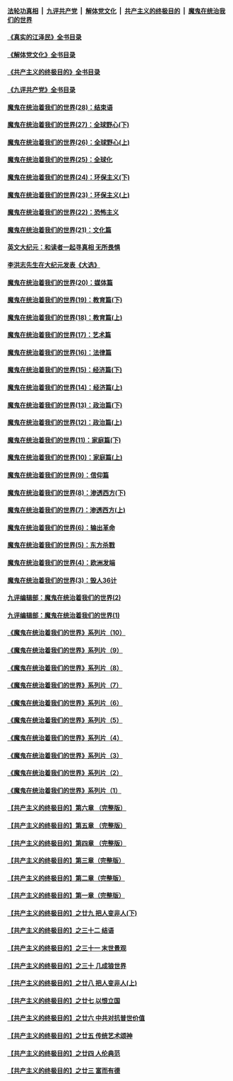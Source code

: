 ####  [法轮功真相](../../../../basic/blob/master/README.md?t=07292002) &nbsp;|&nbsp; [九评共产党](../../../../9ping.md/blob/master/README.md?t=07292002) &nbsp;|&nbsp; [解体党文化](../../../../jtdwh.md/blob/master/README.md?t=07292002)  &nbsp;|&nbsp; [共产主义的终极目的](../../../../gczydzjmd.md/blob/master/README.md?t=07292002) &nbsp;|&nbsp; [魔鬼在统治我们的世界](../../../../mgztzwmdsj.md/blob/master/README.md?t=07292002) 

#### [《真实的江泽民》全书目录](../pages/nsc422/n13721399.md?t=07292002) 

#### [《解体党文化》全书目录](../pages/nsc422/n13721157.md?t=07292002) 

#### [《共产主义的终极目的》全书目录](../pages/nsc422/n13721048.md?t=07292002) 

#### [《九评共产党》全书目录](../pages/nsc422/n13708085.md?t=07292002) 

#### [魔鬼在统治着我们的世界(28)：结束语](../pages/nsc422/n10936246.md?t=07292002) 

#### [魔鬼在统治着我们的世界(27)：全球野心(下)](../pages/nsc422/n10928319.md?t=07292002) 

#### [魔鬼在统治着我们的世界(26)：全球野心(上)](../pages/nsc422/n10900318.md?t=07292002) 

#### [魔鬼在统治着我们的世界(25)：全球化](../pages/nsc422/n10788205.md?t=07292002) 

#### [魔鬼在统治着我们的世界(24)：环保主义(下)](../pages/nsc422/n10695307.md?t=07292002) 

#### [魔鬼在统治着我们的世界(23)：环保主义(上)](../pages/nsc422/n10688613.md?t=07292002) 

#### [魔鬼在统治着我们的世界(22)：恐怖主义](../pages/nsc422/n10614727.md?t=07292002) 

#### [魔鬼在统治着我们的世界(21)：文化篇](../pages/nsc422/n10597706.md?t=07292002) 

#### [英文大纪元：和读者一起寻真相 无所畏惧](../pages/nsc422/n12542027.md?t=07292002) 

#### [李洪志先生在大纪元发表《大选》](../pages/nsc422/n12534746.md?t=07292002) 

#### [魔鬼在统治着我们的世界(20)：媒体篇](../pages/nsc422/n10586579.md?t=07292002) 

#### [魔鬼在统治着我们的世界(19)：教育篇(下)](../pages/nsc422/n10564808.md?t=07292002) 

#### [魔鬼在统治着我们的世界(18)：教育篇(上)](../pages/nsc422/n10526970.md?t=07292002) 

#### [魔鬼在统治着我们的世界(17)：艺术篇](../pages/nsc422/n10499093.md?t=07292002) 

#### [魔鬼在统治着我们的世界(16)：法律篇](../pages/nsc422/n10485969.md?t=07292002) 

#### [魔鬼在统治着我们的世界(15)：经济篇(下)](../pages/nsc422/n10469975.md?t=07292002) 

#### [魔鬼在统治着我们的世界(14)：经济篇(上)](../pages/nsc422/n10457370.md?t=07292002) 

#### [魔鬼在统治着我们的世界(13)：政治篇(下)](../pages/nsc422/n10448270.md?t=07292002) 

#### [魔鬼在统治着我们的世界(12)：政治篇(上)](../pages/nsc422/n10444576.md?t=07292002) 

#### [魔鬼在统治着我们的世界(11)：家庭篇(下)](../pages/nsc422/n10440961.md?t=07292002) 

#### [魔鬼在统治着我们的世界(10)：家庭篇(上)](../pages/nsc422/n10435448.md?t=07292002) 

#### [魔鬼在统治着我们的世界(9)：信仰篇](../pages/nsc422/n10432159.md?t=07292002) 

#### [魔鬼在统治着我们的世界(8)：渗透西方(下)](../pages/nsc422/n10429603.md?t=07292002) 

#### [魔鬼在统治着我们的世界(7)：渗透西方(上)](../pages/nsc422/n10426013.md?t=07292002) 

#### [魔鬼在统治着我们的世界(6)：输出革命](../pages/nsc422/n10421536.md?t=07292002) 

#### [魔鬼在统治着我们的世界(5)：东方杀戮](../pages/nsc422/n10417707.md?t=07292002) 

#### [魔鬼在统治着我们的世界(4)：欧洲发端](../pages/nsc422/n10414890.md?t=07292002) 

#### [魔鬼在统治着我们的世界(3)：毁人36计](../pages/nsc422/n10411583.md?t=07292002) 

#### [九评编辑部：魔鬼在统治着我们的世界(2)](../pages/nsc422/n10410036.md?t=07292002) 

#### [九评编辑部：魔鬼在统治着我们的世界(1)](../pages/nsc422/n10406825.md?t=07292002) 

#### [《魔鬼在统治着我们的世界》系列片（10）](../pages/nsc422/n12292670.md?t=07292002) 

#### [《魔鬼在统治着我们的世界》系列片（9）](../pages/nsc422/n12290859.md?t=07292002) 

#### [《魔鬼在统治着我们的世界》系列片（8）](../pages/nsc422/n12287445.md?t=07292002) 

#### [《魔鬼在统治着我们的世界》系列片（7）](../pages/nsc422/n12283425.md?t=07292002) 

#### [《魔鬼在统治着我们的世界》系列片（6）](../pages/nsc422/n12282314.md?t=07292002) 

#### [《魔鬼在统治着我们的世界》系列片（5）](../pages/nsc422/n12281419.md?t=07292002) 

#### [《魔鬼在统治着我们的世界》系列片（4）](../pages/nsc422/n12274024.md?t=07292002) 

#### [《魔鬼在统治着我们的世界》系列片（3）](../pages/nsc422/n12271322.md?t=07292002) 

#### [《魔鬼在统治着我们的世界》系列片（2）](../pages/nsc422/n12269049.md?t=07292002) 

#### [《魔鬼在统治着我们的世界》系列片（1）](../pages/nsc422/n12267575.md?t=07292002) 

#### [【共产主义的终极目的】第六章 （完整版）](../pages/nsc422/n11428913.md?t=07292002) 

#### [【共产主义的终极目的】第五章 （完整版）](../pages/nsc422/n11428912.md?t=07292002) 

#### [【共产主义的终极目的】第四章 （完整版）](../pages/nsc422/n11428907.md?t=07292002) 

#### [【共产主义的终极目的】第三章（完整版）](../pages/nsc422/n11428848.md?t=07292002) 

#### [【共产主义的终极目的】第二章（完整版）](../pages/nsc422/n11428831.md?t=07292002) 

#### [【共产主义的终极目的】第一章（完整版）](../pages/nsc422/n11417651.md?t=07292002) 

#### [【共产主义的终极目的】之廿九 把人变非人(下)](../pages/nsc422/n11344140.md?t=07292002) 

#### [【共产主义的终极目的】之三十二 结语](../pages/nsc422/n11360535.md?t=07292002) 

#### [【共产主义的终极目的】之三十一 末世景观](../pages/nsc422/n11351129.md?t=07292002) 

#### [【共产主义的终极目的】之三十 几成狼世界](../pages/nsc422/n11348280.md?t=07292002) 

#### [【共产主义的终极目的】之廿八 把人变非人(上)](../pages/nsc422/n11340492.md?t=07292002) 

#### [【共产主义的终极目的】之廿七 以恨立国](../pages/nsc422/n11336944.md?t=07292002) 

#### [【共产主义的终极目的】之廿六 中共对抗普世价值](../pages/nsc422/n11324785.md?t=07292002) 

#### [【共产主义的终极目的】之廿五 传统艺术颂神](../pages/nsc422/n11296396.md?t=07292002) 

#### [【共产主义的终极目的】之廿四 人伦典范](../pages/nsc422/n11296397.md?t=07292002) 

#### [【共产主义的终极目的】之廿三 富而有德](../pages/nsc422/n11283598.md?t=07292002) 

